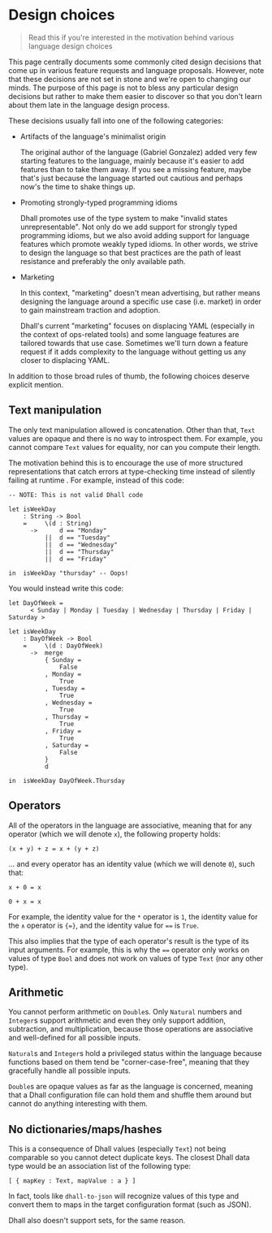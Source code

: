 # Design choices

> Read this if you're interested in the motivation behind various language design choices

This page centrally documents some commonly cited design decisions that come up
in various feature requests and language proposals.  However, note that these
decisions are not set in stone and we're open to changing our minds.  The
purpose of this page is not to bless any particular design decisions but rather
to make them easier to discover so that you don't learn about them late in the
language design process.

These decisions usually fall into one of the following categories:

* Artifacts of the language's minimalist origin

  The original author of the language (Gabriel Gonzalez) added very few starting
  features to the language, mainly because it's easier to add features than to
  take them away.  If you see a missing feature, maybe that's just because the
  language started out cautious and perhaps now's the time to shake things up.

* Promoting strongly-typed programming idioms

  Dhall promotes use of the type system to make "invalid states
  unrepresentable".  Not only do we add support for strongly typed programming
  idioms, but we also avoid adding support for language features which promote
  weakly typed idioms.  In other words, we strive to design the language so that
  best practices are the path of least resistance and preferably the only
  available path.

* Marketing

  In this context, "marketing" doesn't mean advertising, but rather means
  designing the language around a specific use case (i.e. market) in order to
  gain mainstream traction and adoption.

  Dhall's current "marketing" focuses on displacing YAML (especially in the
  context of ops-related tools) and some language features are tailored towards
  that use case.  Sometimes we'll turn down a feature request if it adds
  complexity to the language without getting us any closer to displacing YAML.

In addition to those broad rules of thumb, the following choices deserve
explicit mention.

## Text manipulation

The only text manipulation allowed is concatenation.  Other than that, `Text`
values are opaque and there is no way to introspect them.  For example, you
cannot compare `Text` values for equality, nor can you compute their
length.

The motivation behind this is to encourage the use of more structured
representations that catch errors at type-checking time instead of silently
failing at runtime .  For example, instead of this code:

```dhall
-- NOTE: This is not valid Dhall code

let isWeekDay
    : String -> Bool
    =     \(d : String)
      ->      d == "Monday"
          ||  d == "Tuesday"
          ||  d == "Wednesday"
          ||  d == "Thursday"
          ||  d == "Friday"

in  isWeekDay "thursday" -- Oops!
```

You would instead write this code:

```dhall
let DayOfWeek =
      < Sunday | Monday | Tuesday | Wednesday | Thursday | Friday | Saturday >

let isWeekDay
    : DayOfWeek -> Bool
    =     \(d : DayOfWeek)
      ->  merge
          { Sunday =
              False
          , Monday =
              True
          , Tuesday =
              True
          , Wednesday =
              True
          , Thursday =
              True
          , Friday =
              True
          , Saturday =
              False
          }
          d

in  isWeekDay DayOfWeek.Thursday
```

## Operators

All of the operators in the language are associative, meaning that for
any operator (which we will denote `x`), the following property holds:

```dhall
(x + y) + z = x + (y + z)
```

... and every operator has an identity value (which we will denote `0`),
such that:

```dhall
x + 0 = x

0 + x = x
```

For example, the identity value for the `*` operator is `1`, the identity
value for the `∧` operator is `{=}`, and the identity value for `==` is
`True`.

This also implies that the type of each operator's result is the type of its
input arguments.  For example, this is why the `==` operator only works on
values of type `Bool` and does not work on values of type `Text` (nor any other
type).

## Arithmetic

You cannot perform arithmetic on `Double`s.  Only `Natural`
numbers and `Integer`s support arithmetic and even they only support addition,
subtraction, and multiplication, because those operations are associative and
well-defined for all possible inputs.

`Natural`s and `Integer`s hold a privileged status within the language because
functions based on them tend be "corner-case-free", meaning that they gracefully
handle all possible inputs.

`Double`s are opaque values as far as the language is concerned, meaning that a
Dhall configuration file can hold them and shuffle them around but cannot do
anything interesting with them.

## No dictionaries/maps/hashes

This is a consequence of Dhall values (especially `Text`) not being
comparable so you cannot detect duplicate keys.  The closest Dhall
data type would be an association list of the following type:

```dhall
[ { mapKey : Text, mapValue : a } ]
```

In fact, tools like `dhall-to-json` will recognize values of this type and
convert them to maps in the target configuration format (such as JSON).

Dhall also doesn't support sets, for the same reason.
